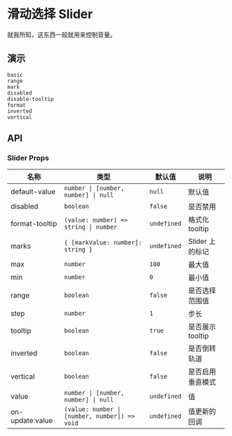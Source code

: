 # 滑动选择 Slider

就我所知，这东西一般就用来控制音量。

## 演示

```demo
basic
range
mark
disabled
disable-tooltip
format
inverted
vertical
```

## API

### Slider Props

| 名称 | 类型 | 默认值 | 说明 |
| --- | --- | --- | --- |
| default-value | `number \| [number, number] \| null` | `null` | 默认值 |
| disabled | `boolean` | `false` | 是否禁用 |
| format-tooltip | `(value: number) => string \| number` | `undefined` | 格式化 tooltip |
| marks | `{ [markValue: number]: string }` | `undefined` | Slider 上的标记 |
| max | `number` | `100` | 最大值 |
| min | `number` | `0` | 最小值 |
| range | `boolean` | `false` | 是否选择范围值 |
| step | `number` | `1` | 步长 |
| tooltip | `boolean` | `true` | 是否展示 tooltip |
| inverted | `boolean` | `false` | 是否倒转轨道 |
| vertical | `boolean` | `false` | 是否启用垂直模式 |
| value | `number \| [number, number] \| null` | `undefined` | 值 |
| on-update:value | `(value: number \| [number, number]) => void` | `undefined` | 值更新的回调 |
